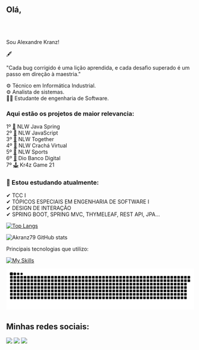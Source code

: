 
## Olá, 
<br />

<br> Sou Alexandre Kranz! 

<p>🖋</p>
 
"Cada bug corrigido é uma lição aprendida, e cada desafio superado é um passo em direção à maestria."
<p></p>

⚙ Técnico em Informática Industrial. <br>
⚙ Analista de sistemas. <br>
👨‍🎓 Estudante de engenharia de Software. <br>

### Aqui estão os projetos de maior relevancia:

1º [💊](https://github.com/akranz79/nlw-expert-java) NLW Java Spring <br />
2º [💊](https://github.com/akranz79/nlw-html-css-expert) NLW JavaScript <br />
3º [💊](https://github.com/akranz79/nlw-together) NLW Together <br />
4º [💊](https://github.com/akranz79/cracha-nlw) NLW Crachá Virtual <br />
5º [💊](https://github.com/akranz79/nlw-sports) NLW Sports <br />
6º [💊](https://github.com/akranz79/dio-desafio-bancodigital) Dio Banco Digital <br />
7º [🕹](https://github.com/akranz79/vinteUm) Kr4z Game 21 <br />
  
### 🌱 Estou estudando atualmente:<p>
✔ TCC I <br>
✔ TÓPICOS ESPECIAIS EM ENGENHARIA DE SOFTWARE I <br>
✔ DESIGN DE INTERAÇÃO <br>
✔ SPRING BOOT, SPRING MVC, THYMELEAF, REST API, JPA... <br>

<p>

[![Top Langs](https://github-readme-stats.vercel.app/api/top-langs/?username=akranz79&layout=donut&theme=chartreuse-dark)](https://github.com/akranz79/github-readme-stats)
<p>
  
![Akranz79 GitHub stats](https://github-readme-stats.vercel.app/api?username=akranz79&theme=chartreuse-dark&show_icons=true)
<p>

  
Principais tecnologias que utilizo: 
<p>

[![My Skills](https://skillicons.dev/icons?i=java,spring,php,laravel,mysql,postgres,py,html,css,javascript,linux&theme=dark)](https://skillicons.dev)

![Snake animation](https://github.com/akranz79/akranz79/blob/main/github-contribution-grid-snake.svg)

## Minhas redes sociais:
<div>
  <a href="https://www.linkedin.com/in/akranz" target="_blank"><img src="https://img.shields.io/badge/-LinkedIn-%230077B5?style=for-the-badge&logo=linkedin&logoColor=white" target="_blank"></a> 
  <a href="https://instagram.com/alexandre.kranz" target="_blank"><img src="https://img.shields.io/badge/-Instagram-%23E4405F?style=for-the-badge&logo=instagram&logoColor=white" target="_blank"></a>
  <a href="https://www.youtube.com/@alexandrekranz" target="_blank"><img src="https://img.shields.io/badge/-youtube-FF0000?style=for-the-badge&logo=youtube&logoColor=white" target="_blank"></a>
</div>
